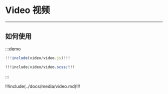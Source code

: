 # Video 视频

---

## 如何使用

:::demo

```jsx
!!!include(video/video.js)!!!
```
```scss
!!!include(video/video.scss)!!!
```
:::

!!!include(../docs/media/video.md)!!!
